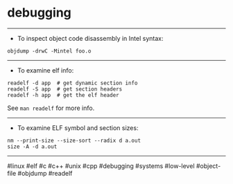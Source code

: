 # debugging

-------------------------------------------------------------------------------

- To inspect object code disassembly in Intel syntax:
```
objdump -drwC -Mintel foo.o
```

-------------------------------------------------------------------------------

- To examine elf info:
```
readelf -d app  # get dynamic section info
readelf -S app  # get section headers
readelf -h app  # get the elf header
```
See `man readelf` for more info.

-------------------------------------------------------------------------------

- To examine ELF symbol and section sizes:
```
nm --print-size --size-sort --radix d a.out
size -A -d a.out
```

-------------------------------------------------------------------------------

#linux #elf #c #c++ #unix #cpp #debugging #systems #low-level #object-file #objdump #readelf

